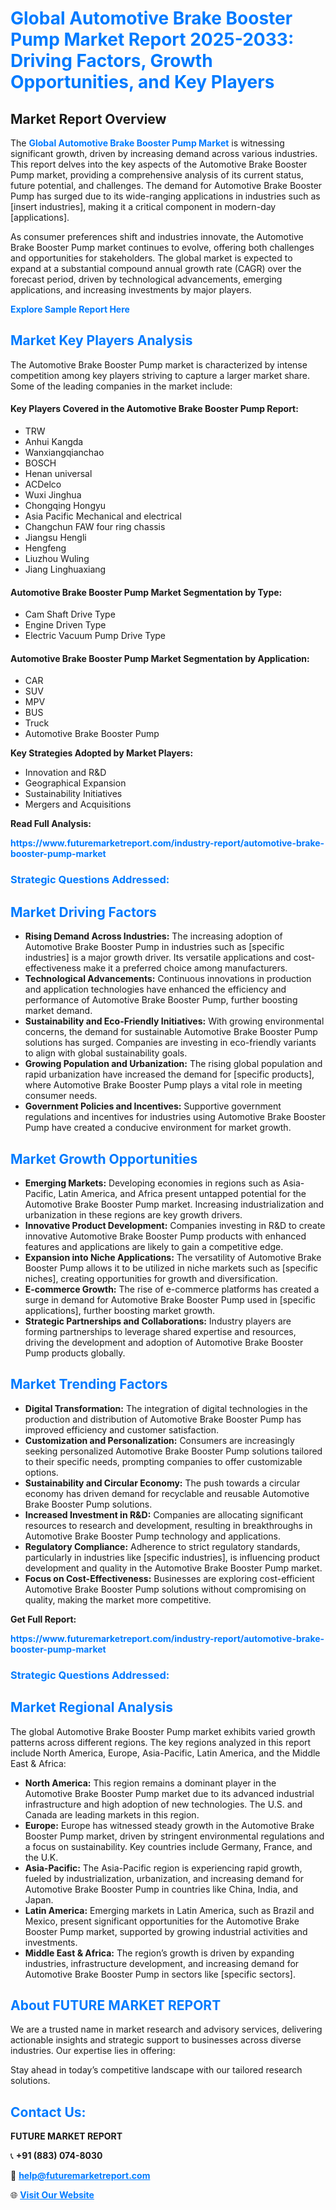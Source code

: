 <h1 style="color: #007BFF;">Global Automotive Brake Booster Pump Market Report 2025-2033: Driving Factors, Growth Opportunities, and Key Players</h1>

<section id="overview">
<h2>Market Report Overview</h2>
<p>The <a href="https://www.futuremarketreport.com/industry-report/automotive-brake-booster-pump-market" style="color: #007BFF; text-decoration: none;"><strong>Global Automotive Brake Booster Pump Market</strong></a> is witnessing significant growth, driven by increasing demand across various industries. This report delves into the key aspects of the Automotive Brake Booster Pump market, providing a comprehensive analysis of its current status, future potential, and challenges. The demand for Automotive Brake Booster Pump has surged due to its wide-ranging applications in industries such as [insert industries], making it a critical component in modern-day [applications].</p>
<p>As consumer preferences shift and industries innovate, the Automotive Brake Booster Pump market continues to evolve, offering both challenges and opportunities for stakeholders. The global market is expected to expand at a substantial compound annual growth rate (CAGR) over the forecast period, driven by technological advancements, emerging applications, and increasing investments by major players.</p>
</section>

<section id="overview">
<p><a href="https://www.futuremarketreport.com/request-sample/reportId=126068" style="color: #007BFF; text-decoration: none;"><strong>Explore Sample Report Here</strong></a></p>
</section>

<section id="key-players">
<h2 style="color: #007BFF;">Market Key Players Analysis</h2>
<p>The Automotive Brake Booster Pump market is characterized by intense competition among key players striving to capture a larger market share. Some of the leading companies in the market include:</p>
<h4>Key Players Covered in the Automotive Brake Booster Pump Report:</h4>
<ul><li>TRW</li><li>Anhui Kangda</li><li>Wanxiangqianchao</li><li>BOSCH</li><li>Henan universal</li><li>ACDelco</li><li>Wuxi Jinghua</li><li>Chongqing Hongyu</li><li>Asia Pacific Mechanical and electrical</li><li>Changchun FAW four ring chassis</li><li>Jiangsu Hengli</li><li>Hengfeng</li><li>Liuzhou Wuling</li><li>Jiang Linghuaxiang</li></ul>
<h4>Automotive Brake Booster Pump Market Segmentation by Type:</h4>
<ul><li>Cam Shaft Drive Type</li><li>Engine Driven Type</li><li>Electric Vacuum Pump Drive Type</li></ul>

<h4>Automotive Brake Booster Pump Market Segmentation by Application:</h4>
<ul><li>CAR</li><li>SUV</li><li>MPV</li><li>BUS</li><li>Truck</li><li>Automotive Brake Booster Pump</li></ul>
<p><strong>Key Strategies Adopted by Market Players:</strong></p>
<ul>
<li>Innovation and R&D</li>
<li>Geographical Expansion</li>
<li>Sustainability Initiatives</li>
<li>Mergers and Acquisitions</li>
</ul>
</section>

<section>
<p><strong>Read Full Analysis: </strong></p><a href="https://www.futuremarketreport.com/industry-report/automotive-brake-booster-pump-market" style="color: #007BFF; text-decoration: none;"><strong>https://www.futuremarketreport.com/industry-report/automotive-brake-booster-pump-market</strong></a>
<h3 style="color: #007BFF;">Strategic Questions Addressed:</h3>
</section>

<section id="driving-factors">
<h2 style="color: #007BFF;">Market Driving Factors</h2>
<ul>
<li><strong>Rising Demand Across Industries:</strong> The increasing adoption of Automotive Brake Booster Pump in industries such as [specific industries] is a major growth driver. Its versatile applications and cost-effectiveness make it a preferred choice among manufacturers.</li>
<li><strong>Technological Advancements:</strong> Continuous innovations in production and application technologies have enhanced the efficiency and performance of Automotive Brake Booster Pump, further boosting market demand.</li>
<li><strong>Sustainability and Eco-Friendly Initiatives:</strong> With growing environmental concerns, the demand for sustainable Automotive Brake Booster Pump solutions has surged. Companies are investing in eco-friendly variants to align with global sustainability goals.</li>
<li><strong>Growing Population and Urbanization:</strong> The rising global population and rapid urbanization have increased the demand for [specific products], where Automotive Brake Booster Pump plays a vital role in meeting consumer needs.</li>
<li><strong>Government Policies and Incentives:</strong> Supportive government regulations and incentives for industries using Automotive Brake Booster Pump have created a conducive environment for market growth.</li>
</ul>
</section>

<section id="growth-opportunities">
<h2 style="color: #007BFF;">Market Growth Opportunities</h2>
<ul>
<li><strong>Emerging Markets:</strong> Developing economies in regions such as Asia-Pacific, Latin America, and Africa present untapped potential for the Automotive Brake Booster Pump market. Increasing industrialization and urbanization in these regions are key growth drivers.</li>
<li><strong>Innovative Product Development:</strong> Companies investing in R&D to create innovative Automotive Brake Booster Pump products with enhanced features and applications are likely to gain a competitive edge.</li>
<li><strong>Expansion into Niche Applications:</strong> The versatility of Automotive Brake Booster Pump allows it to be utilized in niche markets such as [specific niches], creating opportunities for growth and diversification.</li>
<li><strong>E-commerce Growth:</strong> The rise of e-commerce platforms has created a surge in demand for Automotive Brake Booster Pump used in [specific applications], further boosting market growth.</li>
<li><strong>Strategic Partnerships and Collaborations:</strong> Industry players are forming partnerships to leverage shared expertise and resources, driving the development and adoption of Automotive Brake Booster Pump products globally.</li>
</ul>
</section>

<section id="trending-factors">
<h2 style="color: #007BFF;">Market Trending Factors</h2>
<ul>
<li><strong>Digital Transformation:</strong> The integration of digital technologies in the production and distribution of Automotive Brake Booster Pump has improved efficiency and customer satisfaction.</li>
<li><strong>Customization and Personalization:</strong> Consumers are increasingly seeking personalized Automotive Brake Booster Pump solutions tailored to their specific needs, prompting companies to offer customizable options.</li>
<li><strong>Sustainability and Circular Economy:</strong> The push towards a circular economy has driven demand for recyclable and reusable Automotive Brake Booster Pump solutions.</li>
<li><strong>Increased Investment in R&D:</strong> Companies are allocating significant resources to research and development, resulting in breakthroughs in Automotive Brake Booster Pump technology and applications.</li>
<li><strong>Regulatory Compliance:</strong> Adherence to strict regulatory standards, particularly in industries like [specific industries], is influencing product development and quality in the Automotive Brake Booster Pump market.</li>
<li><strong>Focus on Cost-Effectiveness:</strong> Businesses are exploring cost-efficient Automotive Brake Booster Pump solutions without compromising on quality, making the market more competitive.</li>
</ul>
</section>

<section>
<p><strong>Get Full Report: </strong></p><a href="https://www.futuremarketreport.com/industry-report/automotive-brake-booster-pump-market" style="color: #007BFF; text-decoration: none;"><strong>https://www.futuremarketreport.com/industry-report/automotive-brake-booster-pump-market</strong></a>
<h3 style="color: #007BFF;">Strategic Questions Addressed:</h3>
</section>


<section id="regional-analysis">
<h2 style="color: #007BFF;">Market Regional Analysis</h2>
<p>The global Automotive Brake Booster Pump market exhibits varied growth patterns across different regions. The key regions analyzed in this report include North America, Europe, Asia-Pacific, Latin America, and the Middle East & Africa:</p>
<ul>
<li><strong>North America:</strong> This region remains a dominant player in the Automotive Brake Booster Pump market due to its advanced industrial infrastructure and high adoption of new technologies. The U.S. and Canada are leading markets in this region.</li>
<li><strong>Europe:</strong> Europe has witnessed steady growth in the Automotive Brake Booster Pump market, driven by stringent environmental regulations and a focus on sustainability. Key countries include Germany, France, and the U.K.</li>
<li><strong>Asia-Pacific:</strong> The Asia-Pacific region is experiencing rapid growth, fueled by industrialization, urbanization, and increasing demand for Automotive Brake Booster Pump in countries like China, India, and Japan.</li>
<li><strong>Latin America:</strong> Emerging markets in Latin America, such as Brazil and Mexico, present significant opportunities for the Automotive Brake Booster Pump market, supported by growing industrial activities and investments.</li>
<li><strong>Middle East & Africa:</strong> The region’s growth is driven by expanding industries, infrastructure development, and increasing demand for Automotive Brake Booster Pump in sectors like [specific sectors].</li>
</ul>
</section>

<footer>
<h2 style="color: #007BFF;">About FUTURE MARKET REPORT</h2>
<p>We are a trusted name in market research and advisory services, delivering actionable insights and strategic support to businesses across diverse industries. Our expertise lies in offering:</p>

<p>Stay ahead in today’s competitive landscape with our tailored research solutions.</p>

<h2 style="color: #007BFF;">Contact Us:</h2>
<p><strong>FUTURE MARKET REPORT</strong></p>
<p>📞 <strong>+91 (883) 074-8030</strong></p>
<p>📧 <strong><a href="mailto:help@futuremarketreport.com" style="color: #007BFF;">help@futuremarketreport.com</a></strong></p>
<p>🌐 <strong><a href="https://www.futuremarketreport.com/" style="color: #007BFF;">Visit Our Website</a></strong></p>
</footer>